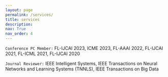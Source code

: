 ```yaml
---
layout: page
permalink: /services/
title: services
description: 
nav: True
nav_order: 4
---
```


`Conference PC Member:`
FL-IJCAI 2023, ICME 2023, FL-AAAI 2022, FL-IJCAI 2021, FL-ICML 2021, FL-IJCAI 2020

`Journal Reviewer:`
IEEE Intelligent Systems, IEEE Transactions on Neural Networks and Learning Systems (TNNLS), IEEE Transactions on Big Data 